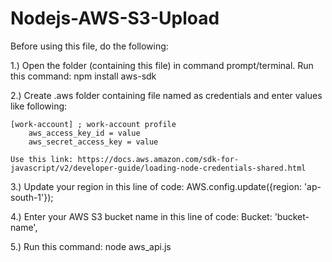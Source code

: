 # Nodejs-AWS-S3-Upload

Before using this file, do the following:

1.) Open the folder (containing this file) in command prompt/terminal. Run this command: npm install aws-sdk

2.) Create .aws folder containing file named as credentials and enter values like following:
    
    [work-account] ; work-account profile
        aws_access_key_id = value
        aws_secret_access_key = value
        
    Use this link: https://docs.aws.amazon.com/sdk-for-javascript/v2/developer-guide/loading-node-credentials-shared.html    
    

3.) Update your region in this line of code: AWS.config.update({region: 'ap-south-1'});

4.) Enter your AWS S3 bucket name in this line of code:  Bucket: 'bucket-name',

5.) Run this command: node aws_api.js    

